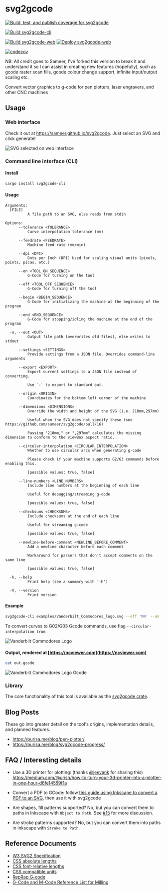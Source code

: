 # svg2gcode

[![Build, test, and publish coverage for svg2gcode](https://github.com/sameer/svg2gcode/actions/workflows/lib.yml/badge.svg)](https://github.com/sameer/svg2gcode/actions/workflows/lib.yml)

[![Build svg2gcode-cli](https://github.com/sameer/svg2gcode/actions/workflows/cli.yml/badge.svg)](https://github.com/sameer/svg2gcode/actions/workflows/cli.yml)

[![Build svg2gcode-web](https://github.com/sameer/svg2gcode/actions/workflows/web.yml/badge.svg)](https://github.com/sameer/svg2gcode/actions/workflows/web.yml)
[![Deploy svg2gcode-web](https://github.com/sameer/svg2gcode/actions/workflows/web-deploy.yml/badge.svg)](https://github.com/sameer/svg2gcode/actions/workflows/web-deploy.yml)

[![codecov](https://codecov.io/gh/sameer/svg2gcode/branch/master/graph/badge.svg)](https://codecov.io/gh/sameer/svg2gcode)

NB: All credit goes to Sameer, I've forked this version to break it and understand it so I can assist in creating new features (hopefully), such as gcode raster scan fills, gcode colour change support, infinite input/output scaling etc.

Convert vector graphics to g-code for pen plotters, laser engravers, and other CNC machines

## Usage

### Web interface

Check it out at https://sameer.github.io/svg2gcode. Just select an SVG and click generate!

![SVG selected on web interface](https://user-images.githubusercontent.com/11097096/129305765-f78da85d-cf4f-4286-a97c-7124a716b5fa.png)

### Command line interface (CLI)

#### Install

```sh
cargo install svg2gcode-cli
```

#### Usage
```
Arguments:
  [FILE]
          A file path to an SVG, else reads from stdin

Options:
      --tolerance <TOLERANCE>
          Curve interpolation tolerance (mm)

      --feedrate <FEEDRATE>
          Machine feed rate (mm/min)

      --dpi <DPI>
          Dots per Inch (DPI) Used for scaling visual units (pixels, points, picas, etc.)

      --on <TOOL_ON_SEQUENCE>
          G-Code for turning on the tool

      --off <TOOL_OFF_SEQUENCE>
          G-Code for turning off the tool

      --begin <BEGIN_SEQUENCE>
          G-Code for initializing the machine at the beginning of the program

      --end <END_SEQUENCE>
          G-Code for stopping/idling the machine at the end of the program

  -o, --out <OUT>
          Output file path (overwrites old files), else writes to stdout

      --settings <SETTINGS>
          Provide settings from a JSON file. Overrides command-line arguments

      --export <EXPORT>
          Export current settings to a JSON file instead of converting.
          
          Use `-` to export to standard out.

      --origin <ORIGIN>
          Coordinates for the bottom left corner of the machine

      --dimensions <DIMENSIONS>
          Override the width and height of the SVG (i.e. 210mm,297mm)
          
          Useful when the SVG does not specify these (see https://github.com/sameer/svg2gcode/pull/16)
          
          Passing "210mm," or ",297mm" calculates the missing dimension to conform to the viewBox aspect ratio.

      --circular-interpolation <CIRCULAR_INTERPOLATION>
          Whether to use circular arcs when generating g-code
          
          Please check if your machine supports G2/G3 commands before enabling this.
          
          [possible values: true, false]

      --line-numbers <LINE_NUMBERS>
          Include line numbers at the beginning of each line
          
          Useful for debugging/streaming g-code
          
          [possible values: true, false]

      --checksums <CHECKSUMS>
          Include checksums at the end of each line
          
          Useful for streaming g-code
          
          [possible values: true, false]

      --newline-before-comment <NEWLINE_BEFORE_COMMENT>
          Add a newline character before each comment
          
          Workaround for parsers that don't accept comments on the same line
          
          [possible values: true, false]

  -h, --help
          Print help (see a summary with '-h')

  -V, --version
          Print version
```

#### Example

```sh
svg2gcode-cli examples/Vanderbilt_Commodores_logo.svg --off 'M4' --on 'M5' -o out.gcode
```


To convert curves to G02/G03 Gcode commands, use flag `--circular-interpolation true`.

![Vanderbilt Commodores Logo](examples/Vanderbilt_Commodores_logo.svg)

#### Output, rendered at [https://ncviewer.com](https://ncviewer.com)

```sh
cat out.gcode
```

![Vanderbilt Commodores Logo Gcode](examples/Vanderbilt_Commodores_logo_gcode.png)

### Library

The core functionality of this tool is available as the [svg2gcode crate](https://crates.io/crates/svg2gcode).

## Blog Posts

These go into greater detail on the tool's origins, implementation details, and planned features.

- https://purisa.me/blog/pen-plotter/
- https://purisa.me/blog/svg2gcode-progress/

## FAQ / Interesting details

- Use a 3D printer for plotting: (thanks [@jeevank](https://github.com/jeevank) for sharing this) https://medium.com/@urish/how-to-turn-your-3d-printer-into-a-plotter-in-one-hour-d6fe14559f1a

- Convert a PDF to GCode: follow [this guide using Inkscape to convert a PDF to an SVG](https://en.wikipedia.org/wiki/Wikipedia:Graphics_Lab/Resources/PDF_conversion_to_SVG#Conversion_with_Inkscape), then use it with svg2gcode

- Are shapes, fill patterns supported? No, but you can convert them to paths in Inkscape with `Object to Path`. See [#15](https://github.com/sameer/svg2gcode/issues/15) for more discussion.
- Are stroke patterns supported? No, but you can convert them into paths in Inkscape with `Stroke to Path`.

## Reference Documents

- [W3 SVG2 Specification](https://www.w3.org/TR/SVG/Overview.html)
- [CSS absolute lengths](https://www.w3.org/TR/css-values/#absolute-lengths)
- [CSS font-relative lengths](https://www.w3.org/TR/css-values/#font-relative-lengths)
- [CSS compatible units](https://www.w3.org/TR/css-values/#compat)
- [RepRap G-code](https://reprap.org/wiki/G-code)
- [G-Code and M-Code Reference List for Milling](https://www.cnccookbook.com/g-code-m-code-reference-list-cnc-mills/)
